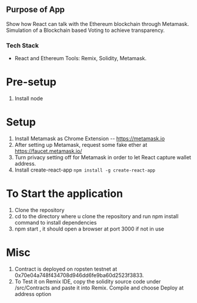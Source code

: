 ## Purpose of App

Show how React can talk with the Ethereum blockchain through Metamask.
Simulation of a Blockchain based Voting to achieve transparency.

### Tech Stack
- React and Ethereum Tools: Remix, Solidity, Metamask.

# Pre-setup

1) Install node

# Setup

1) Install Metamask as Chrome Extension -- https://metamask.io
2) After setting up Metamask, request some fake ether at https://faucet.metamask.io/
3) Turn privacy setting off for Metamask in order to let React capture wallet address.
4) Install create-react-app ``` npm install -g create-react-app ```

# To Start the application
1) Clone the repository
2) cd to the directory where u clone the repository and run npm install command to install dependencies
3) npm start , it should open a browser at port 3000 if not in use

# Misc
1) Contract is deployed on ropsten testnet at 0x70e04a748f434708d946dd6fe9ba60d2523f3833. 
2) To Test it on Remix IDE, copy the solidity source code under /src/Contracts and paste it into Remix. Compile and choose Deploy at address option


